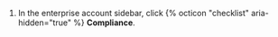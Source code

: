 1. In the enterprise account sidebar, click {% octicon "checklist" aria-hidden="true" %} **Compliance**.